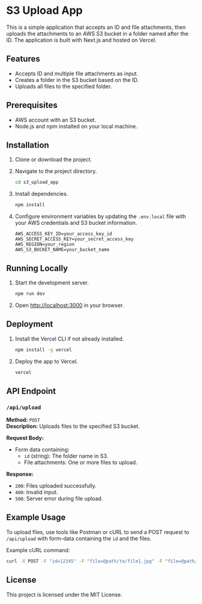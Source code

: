 
# S3 Upload App

This is a simple application that accepts an ID and file attachments, then uploads the attachments to an AWS S3 bucket in a folder named after the ID. The application is built with Next.js and hosted on Vercel.

## Features
- Accepts ID and multiple file attachments as input.
- Creates a folder in the S3 bucket based on the ID.
- Uploads all files to the specified folder.

## Prerequisites
- AWS account with an S3 bucket.
- Node.js and npm installed on your local machine.

## Installation

1. Clone or download the project.
2. Navigate to the project directory.

   ```bash
   cd s3_upload_app
   ```

3. Install dependencies.

   ```bash
   npm install
   ```

4. Configure environment variables by updating the `.env.local` file with your AWS credentials and S3 bucket information.

   ```env
   AWS_ACCESS_KEY_ID=your_access_key_id
   AWS_SECRET_ACCESS_KEY=your_secret_access_key
   AWS_REGION=your_region
   AWS_S3_BUCKET_NAME=your_bucket_name
   ```

## Running Locally

1. Start the development server.

   ```bash
   npm run dev
   ```

2. Open [http://localhost:3000](http://localhost:3000) in your browser.

## Deployment

1. Install the Vercel CLI if not already installed.

   ```bash
   npm install -g vercel
   ```

2. Deploy the app to Vercel.

   ```bash
   vercel
   ```

## API Endpoint

### `/api/upload`

**Method:** `POST`  
**Description:** Uploads files to the specified S3 bucket.  

**Request Body:**  
- Form data containing:
  - `id` (string): The folder name in S3.
  - File attachments: One or more files to upload.

**Response:**  
- `200`: Files uploaded successfully.
- `400`: Invalid input.
- `500`: Server error during file upload.

## Example Usage

To upload files, use tools like Postman or cURL to send a POST request to `/api/upload` with form-data containing the `id` and the files.

Example cURL command:

```bash
curl -X POST -F "id=12345" -F "file=@path/to/file1.jpg" -F "file=@path/to/file2.png" http://localhost:3000/api/upload
```

## License

This project is licensed under the MIT License.
